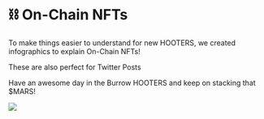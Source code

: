 # ⛓ On-Chain NFTs

To make things easier to understand for new HOOTERS, we created infographics to explain On-Chain NFTs!

&#x20;These are also perfect for Twitter Posts&#x20;

Have an awesome day in the Burrow HOOTERS and keep on stacking that $MARS!

![](https://cdn.discordapp.com/attachments/989169461229670450/991677671094353950/On-Chain\_NFTs\_2.jpg)

